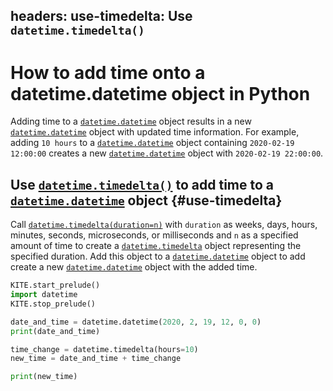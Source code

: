 headers:
  use-timedelta: Use `datetime.timedelta()`
---
# How to add time onto a datetime.datetime object in Python
Adding time to a [`datetime.datetime`](kite-sym:datetime.datetime) object results in a new [`datetime.datetime`](kite-sym:datetime.datetime) object with updated time information. For example, adding `10 hours` to a [`datetime.datetime`](kite-sym:datetime.datetime) object containing `2020-02-19 12:00:00` creates a new [`datetime.datetime`](kite-sym:datetime.datetime) object with `2020-02-19 22:00:00`.

## Use [`datetime.timedelta()`](kite-sym:datetime.timedelta) to add time to a [`datetime.datetime`](kite-sym:datetime.datetime) object {#use-timedelta}
Call [`datetime.timedelta(duration=n)`](kite-sym:datetime.timedelta) with `duration` as weeks, days, hours, minutes, seconds, microseconds, or milliseconds and `n` as a specified amount of time to create a [`datetime.timedelta`](kite-sym:datetime.timedelta) object representing the specified duration. Add this object to a [`datetime.datetime`](kite-sym:datetime.datetime) object to add create a new [`datetime.datetime`](kite-sym:datetime.datetime) object with the added time.

```python
KITE.start_prelude()
import datetime
KITE.stop_prelude()

date_and_time = datetime.datetime(2020, 2, 19, 12, 0, 0)
print(date_and_time)

time_change = datetime.timedelta(hours=10)
new_time = date_and_time + time_change

print(new_time)
```
